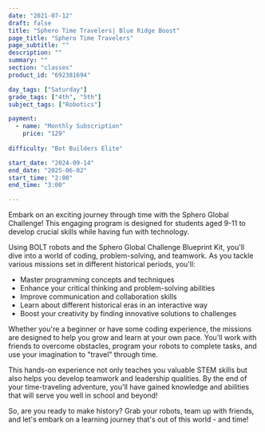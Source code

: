 ```yaml
---
date: "2021-07-12"
draft: false
title: "Sphero Time Travelers| Blue Ridge Boost"
page_title: "Sphero Time Travelers"
page_subtitle: ""
description: ""
summary: ""
section: "classes"
product_id: "692381694"

day_tags: ["Saturday"]
grade_tags: ["4th", "5th"]
subject_tags: ["Robotics"]

payment:
  - name: "Monthly Subscription"
    price: "129"
  
difficulty: "Bot Builders Elite"

start_date: "2024-09-14"
end_date: "2025-06-02"
start_time: "2:00"
end_time: "3:00"

---
```

Embark on an exciting journey through time with the Sphero Global Challenge! This engaging program is designed for students aged 9-11 to develop crucial skills while having fun with technology.

Using BOLT robots and the Sphero Global Challenge Blueprint Kit, you'll dive into a world of coding, problem-solving, and teamwork. As you tackle various missions set in different historical periods, you'll:

- Master programming concepts and techniques
- Enhance your critical thinking and problem-solving abilities
- Improve communication and collaboration skills
- Learn about different historical eras in an interactive way
- Boost your creativity by finding innovative solutions to challenges

Whether you're a beginner or have some coding experience, the missions are designed to help you grow and learn at your own pace. You'll work with friends to overcome obstacles, program your robots to complete tasks, and use your imagination to "travel" through time.

This hands-on experience not only teaches you valuable STEM skills but also helps you develop teamwork and leadership qualities. By the end of your time-traveling adventure, you'll have gained knowledge and abilities that will serve you well in school and beyond!

So, are you ready to make history? Grab your robots, team up with friends, and let's embark on a learning journey that's out of this world - and time!